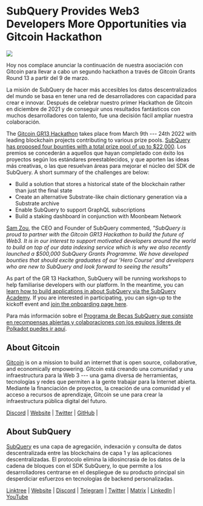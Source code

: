 # SubQuery Provides Web3 Developers More Opportunities via Gitcoin Hackathon

![](https://miro.medium.com/max/1400/0*LdQoekBCsctSL0Po)

Hoy nos complace anunciar la continuación de nuestra asociación con Gitcoin para llevar a cabo un segundo hackathon a través de Gitcoin Grants Round 13 a partir del 9 de marzo.

La misión de SubQuery de hacer más accesibles los datos descentralizados del mundo se basa en tener una red de desarrolladores con capacidad para crear e innovar. Después de celebrar nuestro primer Hackathon de Gitcoin en diciembre de 2021 y de conseguir unos resultados fantásticos con muchos desarrolladores con talento, fue una decisión fácil ampliar nuestra colaboración.

The [Gitcoin GR13 Hackathon](https://gitcoin.co/hackathon/gr13/onboard) takes place from March 9th --- 24th 2022 with leading blockchain projects contributing to various prize pools. [SubQuery has proposed four bounties with a total prize pool of up to $22,000](https://gitcoin.co/hackathon/gr13/?org=subquery). Los premios se concederán a aquellos que hayan completado con éxito los proyectos según los estándares preestablecidos, y que aporten las ideas más creativas, o las que resuelvan áreas para mejorar el núcleo del SDK de SubQuery. A short summary of the challenges are below:

- Build a solution that stores a historical state of the blockchain rather than just the final state
- Create an alternative Substrate-like chain dictionary generation via a Substrate archive
- Enable SubQuery to support GraphQL subscriptions
- Build a staking dashboard in conjunction with Moonbeam Network

[Sam Zou](https://twitter.com/zoujialiu), the CEO and Founder of SubQuery commented, _"SubQuery is proud to partner with the Gitcoin GR13 Hackathon to build the future of Web3. It is in our interest to support motivated developers around the world to build on top of our data indexing service which is why we also recently launched a $500,000 SubQuery Grants Programme. We have developed bounties that should excite graduates of our 'Hero Course' and developers who are new to SubQuery and look forward to seeing the results"_

As part of the GR 13 Hackathon, SubQuery will be running workshops to help familiarise developers with our platform. In the meantime, you can [learn how to build applications in about SubQuery via the SubQuery Academy](https://subquery.coassemble.com/unlock/dOKZW6O#/). If you are interested in participating, you can sign-up to the kickoff event and [join the onboarding page here](https://gitcoin.co/hackathon/gr13/onboard).

Para más información sobre el [Programa de Becas SubQuery que consiste en recompensas abiertas y colaboraciones con los equipos líderes de Polkadot puedes ir aquí](https://subquery.network/grants).

## About Gitcoin

[Gitcoin](http://www.gitcoin.co) is on a mission to build an internet that is open source, collaborative, and economically empowering. Gitcoin está creando una comunidad y una infraestructura para la Web 3 --- una gama diversa de herramientas, tecnologías y redes que permiten a la gente trabajar para la Internet abierta. Mediante la financiación de proyectos, la creación de una comunidad y el acceso a recursos de aprendizaje, Gitcoin se une para crear la infraestructura pública digital del futuro.

[Discord](https://discord.gg/6PZUM3cFpz) | [Website](http://www.gitcoin.co) | [Twitter](https://twitter.com/gitcoin) | [GitHub](https://github.com/gitcoinco/) |

## About SubQuery

[SubQuery](https://subquery.network) es una capa de agregación, indexación y consulta de datos descentralizada entre las blockchains de capa 1 y las aplicaciones descentralizadas. El protocolo elimina la idiosincrasia de los datos de la cadena de bloques con el SDK SubQuery, lo que permite a los desarrolladores centrarse en el despliegue de su producto principal sin desperdiciar esfuerzos en tecnologías de backend personalizadas.

​​[Linktree](https://linktr.ee/subquerynetwork) | [Website](https://subquery.network/) | [Discord](https://discord.com/invite/78zg8aBSMG) | [Telegram](https://t.me/subquerynetwork) | [Twitter](https://twitter.com/subquerynetwork) | [Matrix](https://matrix.to/#/#subquery:matrix.org) | [LinkedIn](https://www.linkedin.com/company/subquery) | [YouTube](https://www.youtube.com/channel/UCi1a6NUUjegcLHDFLr7CqLw)
